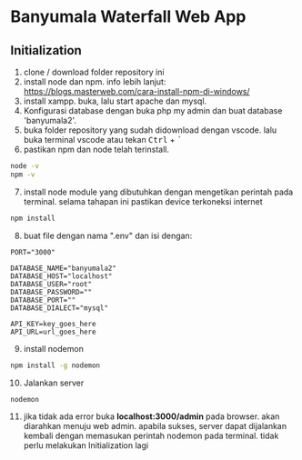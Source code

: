 # Banyumala Waterfall Web App

## Initialization

1. clone / download folder repository ini
2. install node dan npm. info lebih lanjut: https://blogs.masterweb.com/cara-install-npm-di-windows/
3. install xampp. buka, lalu start apache dan mysql.
4. Konfigurasi database dengan buka php my admin dan buat database 'banyumala2'.
5. buka folder repository yang sudah didownload dengan vscode. lalu buka terminal vscode atau tekan <kbd>Ctrl</kbd> + <kbd>`</kbd>
6. pastikan npm dan node telah terinstall.
```bash
node -v
npm -v
```
7. install node module yang dibutuhkan dengan mengetikan perintah pada terminal. selama tahapan ini pastikan device terkoneksi internet
```bash
npm install
```
8. buat file dengan nama ".env" dan isi dengan:
```
PORT="3000"

DATABASE_NAME="banyumala2"
DATABASE_HOST="localhost"
DATABASE_USER="root"
DATABASE_PASSWORD=""
DATABASE_PORT=""
DATABASE_DIALECT="mysql"

API_KEY=key_goes_here
API_URL=url_goes_here
```
9. install nodemon
```bash
npm install -g nodemon
```
10. Jalankan server
```bash
nodemon
```

11. jika tidak ada error buka **localhost:3000/admin** pada browser. akan diarahkan menuju web admin.
apabila sukses, server dapat dijalankan kembali dengan memasukan perintah nodemon pada terminal. tidak perlu melakukan Initialization lagi
